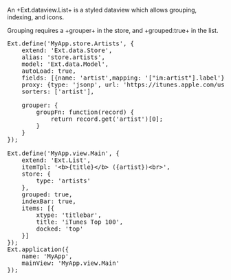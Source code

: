 An +Ext.dataview.List+ is a styled dataview which allows grouping, indexing, and icons.

Grouping requires a +grouper+ in the store, and +grouped:true+ in the list.

<pre class="runnable modern run">
Ext.define('MyApp.store.Artists', {
    extend: 'Ext.data.Store',
    alias: 'store.artists',
    model: 'Ext.data.Model',
    autoLoad: true,
    fields: [{name: 'artist',mapping: '["im:artist"].label'}, {name: 'title', mapping: '["im:name"].label'}, {name: 'id',mapping: 'id.attributes["im:id"]'}],
    proxy: {type: 'jsonp', url: 'https://itunes.apple.com/us/rss/topmusicvideos/limit=100/json', reader: { rootProperty: 'feed.entry'}},
    sorters: ['artist'],

    grouper: {
        groupFn: function(record) {
            return record.get('artist')[0];
        }
    }
});

Ext.define('MyApp.view.Main', {
    extend: 'Ext.List',
    itemTpl: '&lt;b>{title}&lt;/b> ({artist})&lt;br>',
    store: {
        type: 'artists'
    },
    grouped: true,
    indexBar: true,
    items: [{
        xtype: 'titlebar',
        title: 'iTunes Top 100',
        docked: 'top'
    }]
});
Ext.application({
    name: 'MyApp',
    mainView: 'MyApp.view.Main'
});
</pre>
